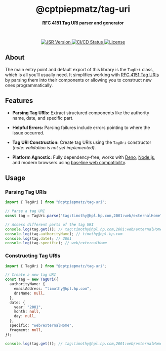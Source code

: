 <h1 align="center">@cptpiepmatz/tag-uri</h1>
<p align="center">
  <b>
    <a href="https://taguri.org">RFC 4151 Tag URI</a>
    parser and generator
  </b>
</p>

<br>

<p align="center">
  <a href="https://jsr.io/@cptpiepmatz/tag-uri">
    <img alt="JSR Version" src="https://jsr.io/badges/@cptpiepmatz/tag-uri?style=for-the-badge"/>
  </a>
  <a href="https://github.com/cptpiepmatz/tag-uri/actions">
    <img alt="CI/CD Status" src="https://img.shields.io/github/actions/workflow/status/cptpiepmatz/tag-uri/cicd.yml?style=for-the-badge&logo=github&label=ci%2Fcd
    ">
  </a>
  <a href="https://github.com/cptpiepmatz/tag-uri/blob/main/LICENSE">
    <img alt="License" src="https://img.shields.io/github/license/cptpiepmatz/tag-uri?style=for-the-badge"/>
  </a>
</p>

## About

The main entry point and default export of this library is the `TagUri` class,
which is all you’ll usually need. It simplifies working with
[RFC 4151 Tag URIs](https://taguri.org) by parsing them into their components or
allowing you to construct new ones programmatically.

## Features

- **Parsing Tag URIs:** Extract structured components like the authority name,
  date, and specific part.

- **Helpful Errors:** Parsing failures include errors pointing to where the
  issue occurred.

- **Tag URI Construction:** Create tag URIs using the `TagUri` constructor
  _(note: validation is not yet implemented)_.

- **Platform Agnostic:** Fully dependency-free, works with
  [Deno](https://deno.com), [Node.js](https://nodejs.org), and modern browsers
  using
  [baseline web compatibility](https://developer.mozilla.org/en-US/docs/Glossary/Baseline/Compatibility).

## Usage

### Parsing Tag URIs

```ts
import { TagUri } from "@cptpiepmatz/tag-uri";

// Parse a tag URI
const tag = TagUri.parse("tag:timothy@hpl.hp.com,2001:web/externalHome");

// Access different parts of the tag URI
console.log(tag.get()); // tag:timothy@hpl.hp.com,2001:web/externalHome
console.log(tag.authorityName); // timothy@hpl.hp.com
console.log(tag.date); // 2001
console.log(tag.specific); // web/externalHome
```

### Constructing Tag URIs

```ts
import { TagUri } from "@cptpiepmatz/tag-uri";

// Create a new tag URI
const tag = new TagUri({
  authorityName: {
    emailAddress: "timothy@hpl.hp.com",
    dnsName: null,
  },
  date: {
    year: "2001",
    month: null,
    day: null,
  },
  specific: "web/externalHome",
  fragment: null,
});

console.log(tag.get()); // tag:timothy@hpl.hp.com,2001:web/externalHome
```
